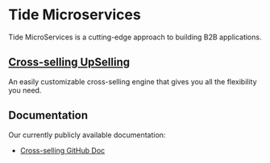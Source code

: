 # Tide Microservices
Tide MicroServices is a cutting-edge approach to building B2B applications.

## [Cross-selling UpSelling](https://www.tidecrosssell.com/)
An easily customizable cross-selling engine that gives you all the flexibility you need.

## Documentation
Our currently publicly available documentation:
* [Cross-selling GitHub Doc](https://github.com/tidemicroservices/tidecrosssell-doc)
